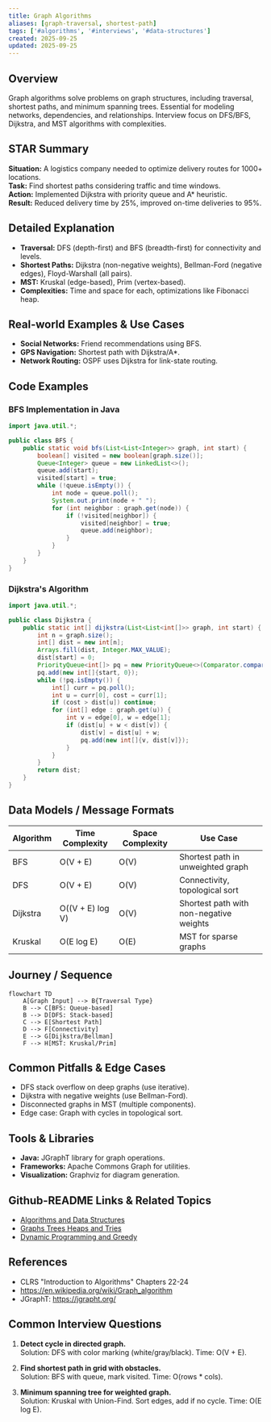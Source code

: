 ```yaml
---
title: Graph Algorithms
aliases: [graph-traversal, shortest-path]
tags: ['#algorithms', '#interviews', '#data-structures']
created: 2025-09-25
updated: 2025-09-25
---
```


## Overview
Graph algorithms solve problems on graph structures, including traversal, shortest paths, and minimum spanning trees. Essential for modeling networks, dependencies, and relationships. Interview focus on DFS/BFS, Dijkstra, and MST algorithms with complexities.

## STAR Summary
**Situation:** A logistics company needed to optimize delivery routes for 1000+ locations.  
**Task:** Find shortest paths considering traffic and time windows.  
**Action:** Implemented Dijkstra with priority queue and A* heuristic.  
**Result:** Reduced delivery time by 25%, improved on-time deliveries to 95%.

## Detailed Explanation
- **Traversal:** DFS (depth-first) and BFS (breadth-first) for connectivity and levels.
- **Shortest Paths:** Dijkstra (non-negative weights), Bellman-Ford (negative edges), Floyd-Warshall (all pairs).
- **MST:** Kruskal (edge-based), Prim (vertex-based).
- **Complexities:** Time and space for each, optimizations like Fibonacci heap.

## Real-world Examples & Use Cases
- **Social Networks:** Friend recommendations using BFS.
- **GPS Navigation:** Shortest path with Dijkstra/A*.
- **Network Routing:** OSPF uses Dijkstra for link-state routing.

## Code Examples
### BFS Implementation in Java
```java
import java.util.*;

public class BFS {
    public static void bfs(List<List<Integer>> graph, int start) {
        boolean[] visited = new boolean[graph.size()];
        Queue<Integer> queue = new LinkedList<>();
        queue.add(start);
        visited[start] = true;
        while (!queue.isEmpty()) {
            int node = queue.poll();
            System.out.print(node + " ");
            for (int neighbor : graph.get(node)) {
                if (!visited[neighbor]) {
                    visited[neighbor] = true;
                    queue.add(neighbor);
                }
            }
        }
    }
}
```

### Dijkstra's Algorithm
```java
import java.util.*;

public class Dijkstra {
    public static int[] dijkstra(List<List<int[]>> graph, int start) {
        int n = graph.size();
        int[] dist = new int[n];
        Arrays.fill(dist, Integer.MAX_VALUE);
        dist[start] = 0;
        PriorityQueue<int[]> pq = new PriorityQueue<>(Comparator.comparingInt(a -> a[1]));
        pq.add(new int[]{start, 0});
        while (!pq.isEmpty()) {
            int[] curr = pq.poll();
            int u = curr[0], cost = curr[1];
            if (cost > dist[u]) continue;
            for (int[] edge : graph.get(u)) {
                int v = edge[0], w = edge[1];
                if (dist[u] + w < dist[v]) {
                    dist[v] = dist[u] + w;
                    pq.add(new int[]{v, dist[v]});
                }
            }
        }
        return dist;
    }
}
```

## Data Models / Message Formats
| Algorithm | Time Complexity | Space Complexity | Use Case |
|-----------|-----------------|------------------|----------|
| BFS | O(V + E) | O(V) | Shortest path in unweighted graph |
| DFS | O(V + E) | O(V) | Connectivity, topological sort |
| Dijkstra | O((V + E) log V) | O(V) | Shortest path with non-negative weights |
| Kruskal | O(E log E) | O(E) | MST for sparse graphs |

## Journey / Sequence
```mermaid
flowchart TD
    A[Graph Input] --> B{Traversal Type}
    B --> C[BFS: Queue-based]
    B --> D[DFS: Stack-based]
    C --> E[Shortest Path]
    D --> F[Connectivity]
    E --> G[Dijkstra/Bellman]
    F --> H[MST: Kruskal/Prim]
```

## Common Pitfalls & Edge Cases
- DFS stack overflow on deep graphs (use iterative).
- Dijkstra with negative weights (use Bellman-Ford).
- Disconnected graphs in MST (multiple components).
- Edge case: Graph with cycles in topological sort.

## Tools & Libraries
- **Java:** JGraphT library for graph operations.
- **Frameworks:** Apache Commons Graph for utilities.
- **Visualization:** Graphviz for diagram generation.

## Github-README Links & Related Topics
- [Algorithms and Data Structures](./../algorithms-and-data-structures)
- [Graphs Trees Heaps and Tries](./../graphs-trees-heaps-and-tries)
- [Dynamic Programming and Greedy](./../dynamic-programming-and-greedy)

## References
- CLRS "Introduction to Algorithms" Chapters 22-24
- https://en.wikipedia.org/wiki/Graph_algorithm
- JGraphT: https://jgrapht.org/

## Common Interview Questions
1. **Detect cycle in directed graph.**  
   Solution: DFS with color marking (white/gray/black). Time: O(V + E).

2. **Find shortest path in grid with obstacles.**  
   Solution: BFS with queue, mark visited. Time: O(rows * cols).

3. **Minimum spanning tree for weighted graph.**  
   Solution: Kruskal with Union-Find. Sort edges, add if no cycle. Time: O(E log E).